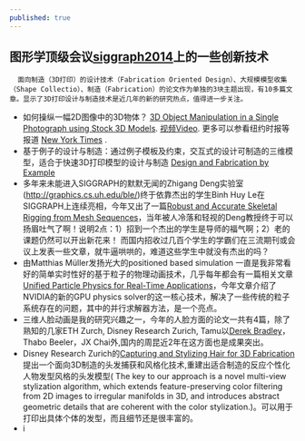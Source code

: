 ```yaml
---
published: true
---
```


##  图形学顶级会议[siggraph2014](http://siggraphmediablog.blogspot.com/)上的一些创新技术
      面向制造（3D打印）的设计技术（Fabrication Oriented Design）、大规模模型收集（Shape Collectio）、制造（Fabrication）的论文作为单独的3块主题出现，有10多篇文章。显示了3D打印设计与制造技术是近几年的新的研究热点，值得进一步关注。

- 如何操纵一幅2D图像中的3D物体？ 
 [3D Object Manipulation in a Single Photograph using Stock 3D Models](http://www.cs.cmu.edu/~om3d/). [视频Video](http://v.youku.com/v_show/id_XNzUyNDkwNDY0.html). 更多可以参看纽约时报等报道 [ New York Times](http://www.nytimes.com/2014/08/12/science/3-d-tool-guesses-what-a-photo-is-missing.html) .
- 基于例子的设计与制造：通过例子模板及约束，交互式的设计可制造的三维模型，适合于快速3D打印模型的设计与制造 [Design and Fabrication by Example](http://fabbyexample.csail.mit.edu/)
- 多年来未能进入SIGGRAPH的默默无闻的Zhigang Deng实验室(http://graphics.cs.uh.edu/ble/)终于依靠杰出的学生Binh Huy Le在SIGGRAPH上连续亮相，今年又出了一篇[Robust and Accurate Skeletal Rigging from Mesh Sequences](http://graphics.cs.uh.edu/ble/papers/2014s-ske/)，当年被人冷落和轻视的Deng教授终于可以扬眉吐气了啊！说明2点：1）招到一个杰出的学生是导师的福气啊；2）老的课题仍然可以开出新花来！ 而国内招收过几百个学生的学霸们在三流期刊或会议上发表一些文章，就牛逼哄哄的，难道这些学生中就没有杰出的吗？
- 由Matthias Müller发扬光大的positioned based simulation 一直是我非常看好的简单实时性好的基于粒子的物理动画技术，几乎每年都会有一篇相关文章[Unified Particle Physics for Real-Time Applications](http://blog.mmacklin.com/flex/)，今年文章介绍了NVIDIA的新的GPU physics solver的这一核心技术，解决了一些传统的粒子系统存在的问题，其中的并行求解器方法，是一个亮点。
- 三维人脸动画是我的研究兴趣之一，今年的人脸方面的论文一共有4篇，除了熟知的几家ETH Zurch, Disney Research Zurich, Tamu以[Derek Bradley](http://zurich.disneyresearch.com/derekbradley/)，Thabo Beeler，JX Chai外,国内的周昆近2年在这方面也是成果突出。
- Disney Research Zurich的[Capturing and Stylizing Hair for 3D Fabrication ](http://cheveone.blogspot.com.es/2014/08/stylized-hair-capture.html)提出一个面向3D制造的头发捕获和风格化技术,重建出适合制造的反应个性化人物发型风格的头发模型( The key to our approach is a novel multi-view stylization algorithm, which extends feature-preserving color filtering from 2D images to irregular manifolds in 3D, and introduces abstract geometric details that are coherent with the color stylization.)。可以用于打印出具体个体的发型，而且细节还是很丰富的。
- i